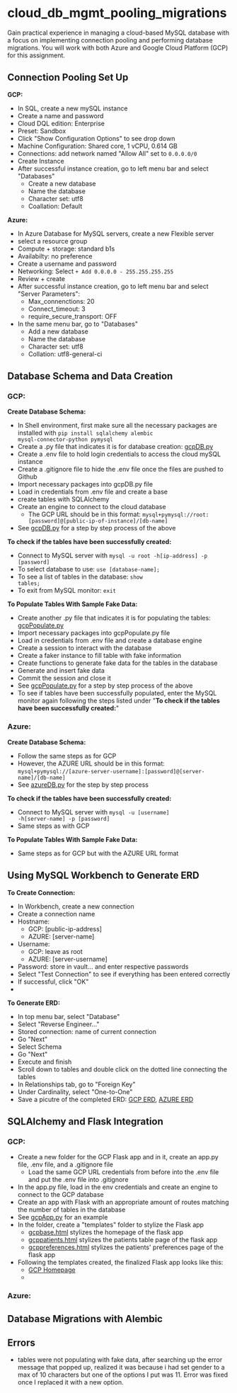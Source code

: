 # cloud_db_mgmt_pooling_migrations
Gain practical experience in managing a cloud-based MySQL database with a focus on implementing connection pooling and performing database migrations. You will work with both Azure and Google Cloud Platform (GCP) for this assignment.

## Connection Pooling Set Up 

**GCP:**  
+ In SQL, create a new mySQL instance 
+ Create a name and password
+ Cloud DQL edition: Enterprise 
+ Preset: Sandbox 
+ Click "Show Configuration Options" to see drop down
+ Machine Configuration: Shared core, 1 vCPU, 0.614 GB
+ Connections: add network named "Allow All" set to <code>0.0.0.0/0</code>
+ Create Instance
+ After successful instance creation, go to left menu bar and select "Databases"
    + Create a new database
    + Name the database
    + Character set: utf8
    + Coallation: Default

**Azure:** 
+ In Azure Database for MySQL servers, create a new Flexible server
+ select a resource group
+ Compute + storage: standard b1s
+ Availabilty: no preference 
+ Create a username and password 
+ Networking: Select <code>+ Add 0.0.0.0 - 255.255.255.255</code>
+ Review + create
+ After successful instance creation, go to left menu bar and select "Server Parameters":
    + Max_connenctions: 20
    + Connect_timeout: 3
    + require_secure_transport: OFF 
+ In the same menu bar, go to "Databases"
    + Add a new database
    + Name the database
    + Character set: utf8
    + Collation: utf8-general-ci

## Database Schema and Data Creation 

### GCP:

**Create Database Schema:**

+ In Shell environment, first make sure all the necessary packages are installed with <code>pip install sqlalchemy alembic mysql-connector-python pymysql</code>
+ Create a .py file that indicates it is for database creation: [gcpDB.py](https://github.com/joyc3lin/cloud_db_mgmt_pooling_migrations/blob/main/GCP/gcpDB.py)
+ Create a .env file to hold login credentials to access the cloud mySQL instance
+ Create a .gitignore file to hide the .env file once the files are pushed to Github
+ Import necessary packages into gcpDB.py file
+ Load in credentials from .env file and create a base
+ create tables with SQLAlchemy
+ Create an engine to connect to the cloud database
    + The GCP URL should be in this format: <code>mysql+pymysql://root:[password]@[public-ip-of-instance]/[db-name]</code>
+ See [gcpDB.py](https://github.com/joyc3lin/cloud_db_mgmt_pooling_migrations/blob/main/GCP/gcpDB.py) for a step by step process of the above
  
**To check if the tables have been successfully created:**

+ Connect to MySQL server with <code>mysql -u root -h[ip-address] -p [password]</code>
+ To select database to use: <code>use [database-name];</code>
+ To see a list of tables in the database: <code>show tables;</code> 
+ To exit from MySQL monitor: <code>exit</code> 

**To Populate Tables With Sample Fake Data:**

+ Create another .py file that indicates it is for populating the tables: [gcpPopulate.py](https://github.com/joyc3lin/cloud_db_mgmt_pooling_migrations/blob/main/GCP/gcpPopulate.py)
+ Import necessary packages into gcpPopulate.py file
+ Load in credentials from .env file and create a database engine
+ Create a session to interact with the database
+ Create a faker instance to fill table with fake information
+ Create functions to generate fake data for the tables in the database
+ Generate and insert fake data
+ Commit the session and close it
+ See [gcpPopulate.py](https://github.com/joyc3lin/cloud_db_mgmt_pooling_migrations/blob/main/GCP/gcpPopulate.py) for a step by step process of the above
+ To see if tables have been successfully populated, enter the MySQL monitor again following the steps listed under "**To check if the tables have been successfully created:**"

### Azure: 

**Create Database Schema:**

+ Follow the same steps as for GCP
+ However, the AZURE URL should be in this format: <code>mysql+pymysql://[azure-server-username]:[password]@[server-name]/[db-name]</code>
+ See [azureDB.py](https://github.com/joyc3lin/cloud_db_mgmt_pooling_migrations/blob/main/Azure/azureDB.py) for the step by step process

**To check if the tables have been successfully created:**

+ Connect to MySQL server with <code>mysql -u [username] -h[server-name] -p [password]</code>
+ Same steps as with GCP

**To Populate Tables With Sample Fake Data:**

+ Same steps as for GCP but with the AZURE URL format

## Using MySQL Workbench to Generate ERD

**To Create Connection:**

+ In Workbench, create a new connection
+ Create a connection name
+ Hostname:
    + GCP: [public-ip-address]
    + AZURE: [server-name]
+ Username:
    + GCP: leave as root
    + AZURE: [server-username]
+ Password: store in vault... and enter respective passwords
+ Select "Test Connection" to see if everything has been entered correctly
+ If successful, click "OK"
+ 
  
**To Generate ERD:**

+ In top menu bar, select "Database"
+ Select "Reverse Engineer..."
+ Stored connection: name of current connection
+ Go "Next"
+ Select Schema
+ Go "Next"
+ Execute and finish
+ Scroll down to tables and double click on the dotted line connecting the tables
+ In Relationships tab, go to "Foreign Key"
+ Under Cardinality, select "One-to-One"
+ Save a picutre of the completed ERD: [GCP ERD](https://github.com/joyc3lin/cloud_db_mgmt_pooling_migrations/blob/main/Screenshots%20ERD/gcphha5044c.png), [AZURE ERD](https://github.com/joyc3lin/cloud_db_mgmt_pooling_migrations/blob/main/Screenshots%20ERD/azurehha504c.png)

## SQLAlchemy and Flask Integration

### GCP:

+ Create a new folder for the GCP Flask app and in it, create an app.py file, .env file, and a .gitignore file
    + Load the same GCP URL credentials from before into the .env file and put the .env file into .gitignore
+ In the app.py file, load in the env credentials and create an engine to connect to the GCP database
+ Create an app with Flask with an appropriate amount of routes matching the number of tables in the database
+ See [gcpApp.py](https://github.com/joyc3lin/cloud_db_mgmt_pooling_migrations/blob/main/GCPFlask/gcpApp.py) for an example 
+ In the folder, create a "templates" folder to stylize the Flask app
    + [gcpbase.html](https://github.com/joyc3lin/cloud_db_mgmt_pooling_migrations/blob/main/GCPFlask/templates/gcpbase.html) stylizes the homepage of the flask app
    + [gcppatients.html](https://github.com/joyc3lin/cloud_db_mgmt_pooling_migrations/blob/main/GCPFlask/templates/gcppatients.html) stylizes the patients table page of the flask app
    + [gcppreferences.html](https://github.com/joyc3lin/cloud_db_mgmt_pooling_migrations/blob/main/GCPFlask/templates/gcppreferences.html) stylizes the patients' preferences page of the flask app
+ Following the templates created, the finalized Flask app looks like this:
    + [GCP Homepage](https://github.com/joyc3lin/cloud_db_mgmt_pooling_migrations/blob/main/Screenshots%20GCP%20Flask/gcpbase.png)
    + 

### Azure: 



## Database Migrations with Alembic

## Errors
+ tables were not populating with fake data, after searching up the error message that popped up, realized it was because i had set gender to a max of 10 characters but one of the options I put was 11. Error was fixed once I replaced it with a new option. 
